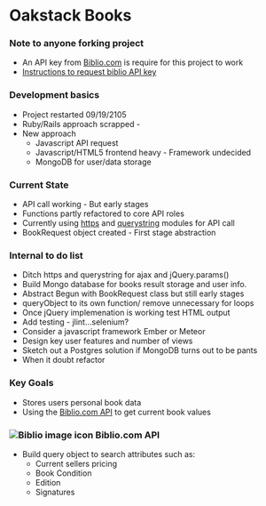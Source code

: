 # Oakstack Books
### Note to anyone forking project
  * An API key from [Biblio.com](www.biblio.com) is require for this project to work
  * [Instructions to request biblio API key](http://www.biblio.com/blog/2013/01/biblio-inventory-api-documentation/)


### Development basics
* Project restarted 09/19/2105
* Ruby/Rails approach scrapped -
* New approach
  * Javascript API request
  * Javascript/HTML5 frontend heavy - Framework undecided
  * MongoDB for user/data storage

### Current State
  * API call working - But early stages
  * Functions partly refactored to core API roles
  * Currently using [https](https://nodejs.org/api/all.html#all_https) and [querystring](https://www.npmjs.com/package/querystring) modules for API call
  * BookRequest object created - First stage abstraction

### Internal to do list
  * Ditch https and querystring for ajax and jQuery.params()
  * Build Mongo database for books result storage and user info.
  * Abstract Begun with BookRequest class but still early stages
  * queryObject to its own function/ remove unnecessary for loops
  * Once jQuery implemenation is working test HTML output
  * Add testing - jlint...selenium?
  * Consider a javascript framework Ember or Meteor
  * Design key user features and number of views
  * Sketch out a Postgres solution if MongoDB turns out to be pants
  * When it doubt refactor


### Key Goals
* Stores users personal book data
* Using the [Biblio.com API](http://www.biblio.com/blog/2013/01/biblio-inventory-api-documentation/) to get current book values

### ![Biblio image icon](https://d3525k1ryd2155.cloudfront.net/i/en/n/b_icon_30x30.png) Biblio.com API
- Build query object to search attributes such as:
  * Current sellers pricing
  * Book Condition
  * Edition
  * Signatures
